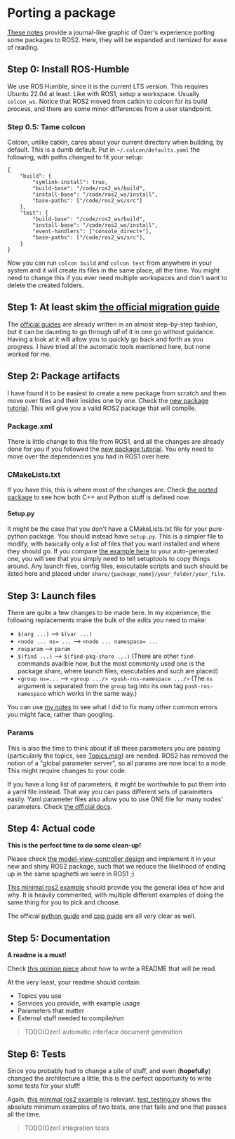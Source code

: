 # Porting a package
[These notes](./media/SAM%20Humble%20Port.png) provide a journal-like graphic of Ozer's experience porting some packages to ROS2.
Here, they will be expanded and itemized for ease of reading.




## Step 0: Install ROS-Humble
We use ROS Humble, since it is the current LTS version.
This requires Ubuntu 22.04 at least.
Like with ROS1, setup a workspace. Usually `colcon_ws`.
Notice that ROS2 moved from catkin to colcon for its build process, and there are some minor differences from a user standpoint.



### Step 0.5: Tame colcon
Colcon, unlike catkin, cares about your current directory when building, by default.
This is a dumb default.
Put in `~/.colcon/defaults.yaml` the following, with paths changed to fit your setup:
```
{
    "build": {
        "symlink-install": true,
        "build-base": "/code/ros2_ws/build",
        "install-base": "/code/ros2_ws/install",
        "base-paths": ["/code/ros2_ws/src"]
    },
    "test": {
        "build-base": "/code/ros2_ws/build",
        "install-base": "/code/ros2_ws/install",
        "event-handlers": ["console_direct+"],
        "base-paths": ["/code/ros2_ws/src"],
    }
}
```
Now you can run `colcon build` and `colcon test` from anywhere in your system and it will create its files in the same place, all the time.
You might need to change this if you ever need multiple workspaces and don't want to delete the created folders.





## Step 1: At least skim [the official migration guide](https://docs.ros.org/en/humble/How-To-Guides/Migrating-from-ROS1.html)
The [official guides](https://docs.ros.org/en/humble/How-To-Guides/Migrating-from-ROS1.html) are already written in an almost step-by-step fashion, but it can be daunting to go through _all_ of it in one go without guidance.
Having a look at it will allow you to quickly go back and forth as you progress.
I have tried all the automatic tools mentioned here, but none worked for me.




## Step 2: Package artifacts
I have found it to be easiest to create a new package from scratch and then move over files and their insides one by one.
Check the [new package tutorial](./Making%20a%20new%20package.md).
This will give you a valid ROS2 package that will compile.

### Package.xml
There is little change to this file from ROS1, and all the changes are already done for you if you followed the [new package tutorial](./Making%20a%20new%20package.md).
You only need to move over the dependencies you had in ROS1 over here.

### CMakeLists.txt
If you have this, this is where most of the changes are.
Check [the ported package](../examples/sam_basic_controllers/CMakeLists.txt) to see how both C++ and Python stuff is defined now.

#### Setup.py
It might be the case that you don't have a CMakeLists.txt file for your pure-python package. You should instead have `setup.py`.
This is a simpler file to modify, with basically only a list of files that you want installed and where they should go.
If you compare [the example here](../gui/smarc_nodered/setup.py) to your auto-generated one, you will see that you simply need to tell setuptools to copy things around.
Any launch files, config files, executable scripts and such should be listed here and placed under `share/{package_name}/your_folder/your_file`.



## Step 3: Launch files
There are quite a few changes to be made here.
In my experience, the following replacements make the bulk of the edits you need to make:
- `$(arg ...)` --> `$(var ...)`
- `<node ... ns= ...` --> `<node ... namespace= ...`
- `rosparam` --> `param`
- `$(find ...)` --> `$(find-pkg-share ...)` (There are other `find-` commands availble now, but the most commonly used one is the package share, where launch files, executables and such are placed)
- `<group ns=...` --> `<group .../> <push-ros-namespace .../>` (The `ns` argument is separated from the `group` tag into its own tag `push-ros-namespace` which works in the same way.)

You can use [my notes](./media/SAM%20Humble%20Port.png) to see what I did to fix many other common errors you might face, rather than googling.

### Params
This is also the time to think about if all these parameters you are passing (particularly the topics, see [Topics.msg](../messages/README.md#topicsmsg)) are needed. 
ROS2 has removed the notion of a "global parameter server", so all params are now local to a node.
This might require changes to your code.

If you have a long list of parameters, it might be worthwhile to put them into a yaml file instead.
That way you can pass different sets of parameters easily.
Yaml parameter files also allow you to use ONE file for many nodes' parameters. Check [the official docs](https://docs.ros.org/en/humble/How-To-Guides/Migrating-from-ROS1/Migrating-Parameters.html).



## Step 4: Actual code
**This is the perfect time to do some clean-up!**

Please check [the model-view-controller design](./media/ROS2%20Node%20Design.png) and implement it in your new and shiny ROS2 package, such that we reduce the likelihood of ending up in the same spaghetti we were in ROS1 ;)

[This minimal ros2 example](../examples/ros2_python_examples/ros2_python_examples/) should provide you the general idea of how and why. It is heavily commented, with multiple different examples of doing the same thing for you to pick and choose.

The official [python guide](https://docs.ros.org/en/humble/How-To-Guides/Migrating-from-ROS1/Migrating-Python-Packages.html) and [cpp guide](https://docs.ros.org/en/humble/How-To-Guides/Migrating-from-ROS1/Migrating-CPP-Packages.html) are all very clear as well.



## Step 5: Documentation
**A readme is a must!**

Check [this opinion piece](./Writing%20a%20nice%20README.md) about how to write a README that will be read.

At the very least, your readme should contain:
- Topics you use
- Services you provide, with example usage
- Parameters that matter
- External stuff needed to compile/run

> TODO(Ozer) automatic interface document generation




## Step 6: Tests
Since you probably had to change a pile of stuff, and even (**hopefully**) changed the architecture a little, this is the perfect opportunity to write some tests for your stuff!

Again, [this minimal ros2 example](../examples/ros2_python_examples/tests) is relevant. 
[test_testing.py](../examples/ros2_python_examples/tests/test_testing.py) shows the absolute minimum examples of two tests, one that fails and one that passes all the time.


> TODO(Ozer) integration tests

